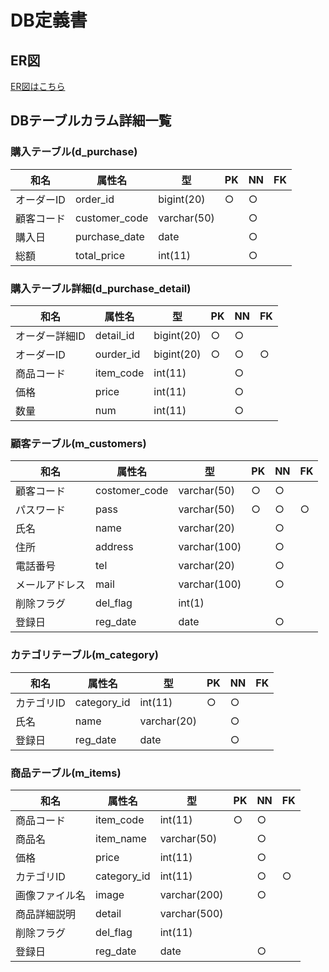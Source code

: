 # DB定義書
## ER図
[ER図はこちら](https://github.com/Aso2001178/2021sys-design/blob/main/er.md"ER図はこちら")
　
## DBテーブルカラム詳細一覧
### 購入テーブル(d_purchase)
|和名|属性名|型|PK|NN|FK|
|----|-----|--|--|--|--|
|オーダーID|order_id|bigint(20)|○|○||
|顧客コード|customer_code|varchar(50)||○||
|購入日|purchase_date|date||○||
|総額|total_price|int(11)||○||

### 購入テーブル詳細(d_purchase_detail)
|和名|属性名|型|PK|NN|FK|
|----|-----|--|--|--|--|
|オーダー詳細ID|detail_id|bigint(20)|○|○||
|オーダーID|ourder_id|bigint(20)|○|○|○|
|商品コード|item_code|int(11)||○||
|価格|price|int(11)||○||
|数量|num|int(11)||○||

### 顧客テーブル(m_customers)
|和名|属性名|型|PK|NN|FK|
|----|-----|--|--|--|--|
|顧客コード|costomer_code|varchar(50)|○|○||
|パスワード|pass|varchar(50)|○|○|○|
|氏名|name|varchar(20)||○||
|住所|address|varchar(100)||○||
|電話番号|tel|varchar(20)||○||
|メールアドレス|mail|varchar(100)||○||
|削除フラグ|del_flag|int(1)||||
|登録日|reg_date|date||○||

### カテゴリテーブル(m_category)
|和名|属性名|型|PK|NN|FK|
|----|-----|--|--|--|--|
|カテゴリID|category_id|int(11)|○|○||
|氏名|name|varchar(20)||○||
|登録日|reg_date|date||○||

### 商品テーブル(m_items)
|和名|属性名|型|PK|NN|FK|
|----|-----|--|--|--|--|
|商品コード|item_code|int(11)|○|○||
|商品名|item_name|varchar(50)||○||
|価格|price|int(11)||○||
|カテゴリID|category_id|int(11)||○|○|
|画像ファイル名|image|varchar(200)||○||
|商品詳細説明|detail|varchar(500)||||
|削除フラグ|del_flag|int(11)||||
|登録日|reg_date|date||○||
